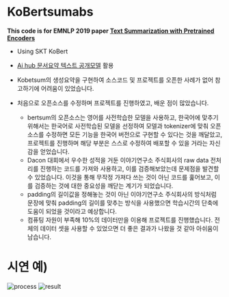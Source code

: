 # KoBertsumabs
**This code is for EMNLP 2019 paper [Text Summarization with Pretrained Encoders](https://arxiv.org/abs/1908.08345)**
- Using SKT KoBert
- [Ai hub 문서요약 텍스트 공개모델](https://aihub.or.kr/aihubdata/data/view.do?currMenu=115&topMenu=100&aihubDataSe=realm&dataSetSn=97) 활용
- Kobetsum의 생성요약을 구현하여 소스코드 및 프로젝트를 오픈한 사례가 없어 참고하기에 어려움이 있었습니다.
- 처음으로 오픈소스를 수정하며 프로젝트를 진행하였고, 배운 점이 많았습니다.

  - bertsum의 오픈소스는 영어를 사전학습한 모델을 사용하고, 한국어에 맞추기 위해서는 한국어로 사전학습된 모델을 선정하여 모델과 tokenizer에 맞춰 오픈소스를 수정하면 모든 기능을 한국어 버전으로 구현할 수 있다는 것을 깨달았고, 프로젝트를 진행하며 해당 부분은 스스로 수정하여 배포할 수 있을 거라는 자신감을 얻었습니다.
  - Dacon 대회에서 우수한 성적을 거둔 이야기연구소 주식회사의 raw data 전처리를 진행하는 코드를 가져와 사용하고, 이를 검증해보았는데 문제점을 발견할 수 있었습니다. 이것을 통해 무작정 가져다 쓰는 것이 아닌 코드를 훑어보고, 이를 검증하는 것에 대한 중요성을 깨닫는 계기가 되었습니다.
  - padding의 길이값을 정해놓는 것이 아닌 이야기연구소 주식회사의 방식처럼 문장에 맞춰 padding의 길이를 맞추는 방식을 사용했으면 학습시간의 단축에 도움이 되었을 것이라고 예상합니다.
  - 컴퓨팅 자원이 부족해 10%의 데이터만을 이용해 프로젝트를 진행했습니다. 전체의 데이터 셋을 사용할 수 있었으면 더 좋은 결과가 나왔을 것 같아 아쉬움이 남습니다.

# 시연 예)

![process](https://user-images.githubusercontent.com/88871309/180492227-03300497-7c02-4e8c-852a-5f4c5c368b83.gif)
![result](https://user-images.githubusercontent.com/88871309/180492245-c384af0a-3229-459a-be08-0b4247ec63a7.gif)
